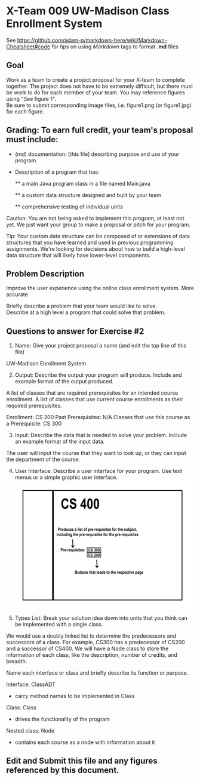 # X-Team 009 UW-Madison Class Enrollment System 

See https://github.com/adam-p/markdown-here/wiki/Markdown-Cheatsheet#code for tips on using *Markdown* tags to format __.md__ files

## Goal

Work as a team to create a project proposal for your X-team to complete together.
The project does not have to be extremely difficult,
but there must be work to do for each member of your team.
You may reference figures using "See figure 1".  
Be sure to submit corresponding image files, i.e. figure1.png (or figure1.jpg) for each figure.

## Grading: To earn full credit, your team's proposal must include:

* (md) documentation: [this file] describing purpose and use of your program

* Description of a program that has:

  ** a main Java program class in a file named Main.java
  
  ** a custom data structure designed and built by your team
  
  ** comprehensive testing of individual units
  
 Caution: You are not being asked to implement this program, at least not yet. 
 We just want your group to make a proposal or pitch for your program.
 
 Tip: Your custom data structure can be composed of or extensions of data structures that you have learned and used in previous programming assignments.  We're looking for decisions about how to build a high-level data structure that will likely have lower-level components.

## Problem Description

Improve the user experience using the online class enrollment system.
More accurate 

Briefly describe a problem that your team would like to solve.  
Describe at a high level a program that could solve that problem.

## Questions to answer for Exercise #2

1. Name: Give your project proposal a name (and edit the top line of this file)

UW-Madison Enrollment System


2. Output: Describe the output your program will produce.  Include and example format of the output produced.

A list of classes that are required prerequisites for an intended course enrollment.
A list of classes that use current course enrollments as their required prerequisites.

Enrollment: CS 200
Past Prerequisites: N/A
Classes that use this course as a Prerequisite: CS 300


3. Input: Describe the data that is needed to solve your problem. Include an example format of the input data.

The user will input the course that they want to look up,
or they can input the department of the course.


4. User Interface: Describe a user interface for your program.  Use text menus or a simple graphic user interface.
![alt text][UI]

[UI]: https://github.com/ChuYeeGan/cs400-X-Team-009/blob/master/UserInterface.png "Example User Interface"




5. Types List: Break your solution idea down into units that you think can be implemented with a single class.

We would use a doubly linked list to determine the predecessors and successors of a class.
For example, CS300 has a predecessor of CS200 and a successor of CS400.
We will have a Node class to store the information of each class, like the description, number of credits, and breadth.



Name each interface or class and briefly describe its function or purpose.

Interface: ClassADT
- carry method names to be implemented in Class

Class: Class
- drives the functionality of the program

Nested class: Node
- contains each course as a node with information about it


## Edit and Submit this file and any figures referenced by this document.

